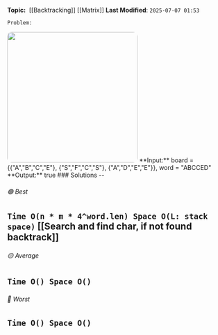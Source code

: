**Topic:**  [[Backtracking]] [[Matrix]]
**Last Modified**:  `2025-07-07 01:53`

`Problem:`

<img src="word-matrix.jpg" width=300 style="border-radius: 10px" />
**Input:** board = {{"A","B","C","E"},
			   {"S","F","C","S"},
			   {"A","D","E","E"}}, 
word = "ABCCED"
**Output:** true
### Solutions -- 

###### 🟢 Best
 `Time O(n * m * 4^word.len) Space O(L: stack space)` [[Search and find char, if not found backtrack]]
----------------------------------------------------------------------------------------------
###### 🟡 Average
 `Time O() Space O()` 
----------------------------------------------------------------------------------------------
###### 🔴 Worst
 `Time O() Space O()` 
----------------------------------------------------------------------------------------------

